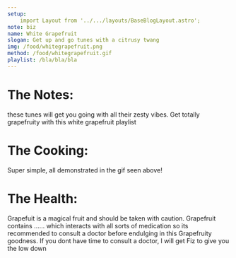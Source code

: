 ```yaml
---
setup:
    import Layout from '../.../layouts/BaseBlogLayout.astro';
note: biz
name: White Grapefruit
slogan: Get up and go tunes with a citrusy twang
img: /food/whitegrapefruit.png
method: /food/whitegrapefruit.gif
playlist: /bla/bla/bla
---
```

# The Notes:
these tunes will get you going with all their zesty vibes. Get totally grapefruity with this white grapefruit playlist


# The Cooking:
Super simple, all demonstrated in the gif seen above!

# The Health:
Grapefuit is a magical fruit and should be taken with caution. Grapefruit contains ...... which interacts with all sorts of medication so its recommended to consult a doctor before endulging in this Grapefruity goodness. If you dont have time to consult a doctor, I will get Fiz to give you the low down


